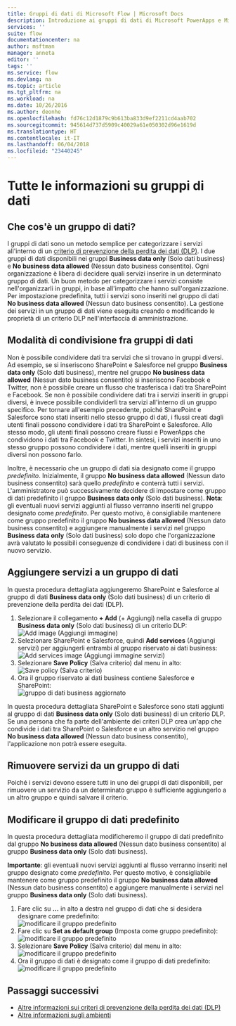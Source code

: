 ```yaml
---
title: Gruppi di dati di Microsoft Flow | Microsoft Docs
description: Introduzione ai gruppi di dati di Microsoft PowerApps e Microsoft Flow.
services: ''
suite: flow
documentationcenter: na
author: msftman
manager: anneta
editor: ''
tags: ''
ms.service: flow
ms.devlang: na
ms.topic: article
ms.tgt_pltfrm: na
ms.workload: na
ms.date: 10/26/2016
ms.author: deonhe
ms.openlocfilehash: fd76c12d1879c9b613ba833d9ef2211cd4aab702
ms.sourcegitcommit: 945614d737d5909c40029a61e050302d96e1619d
ms.translationtype: HT
ms.contentlocale: it-IT
ms.lasthandoff: 06/04/2018
ms.locfileid: "23440245"
---
```

# <a name="learn-all-about-data-groups"></a>Tutte le informazioni su gruppi di dati
## <a name="what-is-a-data-group"></a>Che cos'è un gruppo di dati?
I gruppi di dati sono un metodo semplice per categorizzare i servizi all'interno di un [criterio di prevenzione della perdita dei dati (DLP)](prevent-data-loss.md). I due gruppi di dati disponibili nei gruppi **Business data only** (Solo dati business) e **No business data allowed** (Nessun dato business consentito). Ogni organizzazione è libera di decidere quali servizi inserire in un determinato gruppo di dati. Un buon metodo per categorizzare i servizi consiste nell'organizzarli in gruppi, in base all'impatto che hanno sull'organizzazione. Per impostazione predefinita, tutti i servizi sono inseriti nel gruppo di dati **No business data allowed** (Nessun dato business consentito). La gestione dei servizi in un gruppo di dati viene eseguita creando o modificando le proprietà di un criterio DLP nell'interfaccia di amministrazione.

## <a name="how-data-is-shared-between-data-groups"></a>Modalità di condivisione fra gruppi di dati
Non è possibile condividere dati tra servizi che si trovano in gruppi diversi. Ad esempio, se si inseriscono SharePoint e Salesforce nel gruppo **Business data only** (Solo dati business), mentre nel gruppo **No business data allowed** (Nessun dato business consentito) si inseriscono Facebook e Twitter, non è possibile creare un flusso che trasferisca i dati tra SharePoint e Facebook. Se non è possibile condividere dati tra i servizi inseriti in gruppi diversi, è invece possibile condividerli tra servizi all'interno di un gruppo specifico. Per tornare all'esempio precedente, poiché SharePoint e Salesforce sono stati inseriti nello stesso gruppo di dati, i flussi creati dagli utenti finali possono condividere i dati tra SharePoint e Salesforce. Allo stesso modo, gli utenti finali possono creare flussi e PowerApps che condividono i dati tra Facebook e Twitter. In sintesi, i servizi inseriti in uno stesso gruppo possono condividere i dati, mentre quelli inseriti in gruppi diversi non possono farlo.  

Inoltre, è necessario che un gruppo di dati sia designato come il gruppo *predefinito*. Inizialmente, il gruppo **No business data allowed** (Nessun dato business consentito) sarà quello *predefinito* e conterrà tutti i servizi. L'amministratore può successivamente decidere di impostare come gruppo di dati predefinito il gruppo **Business data only** (Solo dati business). **Nota**: gli eventuali nuovi servizi aggiunti al flusso verranno inseriti nel gruppo designato come *predefinito*. Per questo motivo, è consigliabile mantenere come gruppo predefinito il gruppo **No business data allowed** (Nessun dato business consentito) e aggiungere manualmente i servizi nel gruppo **Business data only** (Solo dati business) solo dopo che l'organizzazione avrà valutato le possibili conseguenze di condividere i dati di business con il nuovo servizio.

## <a name="add-services-to-a-data-group"></a>Aggiungere servizi a un gruppo di dati
In questa procedura dettagliata aggiungeremo SharePoint e Salesforce al gruppo di dati **Business data only** (Solo dati business) di un criterio di prevenzione della perdita dei dati (DLP). 

1. Selezionare il collegamento **+ Add** (+ Aggiungi) nella casella di gruppo **Business data only** (Solo dati business) di un criterio DLP:    
   ![Add image](./media/introduction-to-data-groups/add-to-data-group-1.png) (Aggiungi immagine)  
2. Selezionare SharePoint e Salesforce, quindi **Add services** (Aggiungi servizi) per aggiungerli entrambi al gruppo riservato ai dati business:    
   ![Add services image](./media/introduction-to-data-groups/add-to-data-group-2.png) (Aggiungi immagine servizi)  
3. Selezionare **Save Policy** (Salva criterio) dal menu in alto:  
   ![Save policy](./media/introduction-to-data-groups/add-to-data-group-4.png) (Salva criterio) 
4. Ora il gruppo riservato ai dati business contiene Salesforce e SharePoint:  
   ![gruppo di dati business aggiornato](./media/introduction-to-data-groups/add-to-data-group-3.png)   

In questa procedura dettagliata SharePoint e Salesforce sono stati aggiunti al gruppo di dati **Business data only** (Solo dati business) di un criterio DLP. Se una persona che fa parte dell'ambiente dei criteri DLP crea un'app che condivide i dati tra SharePoint o Salesforce e un altro servizio nel gruppo **No business data allowed** (Nessun dato business consentito), l'applicazione non potrà essere eseguita.

## <a name="remove-services-from-a-data-group"></a>Rimuovere servizi da un gruppo di dati
Poiché i servizi devono essere tutti in uno dei gruppi di dati disponibili, per rimuovere un servizio da un determinato gruppo è sufficiente aggiungerlo a un altro gruppo e quindi salvare il criterio.  

## <a name="change-the-default-data-group"></a>Modificare il gruppo di dati predefinito
In questa procedura dettagliata modificheremo il gruppo di dati predefinito dal gruppo **No business data allowed** (Nessun dato business consentito) al gruppo **Business data only** (Solo dati business).  

**Importante**: gli eventuali nuovi servizi aggiunti al flusso verranno inseriti nel gruppo designato come *predefinito*. Per questo motivo, è consigliabile mantenere come gruppo predefinito il gruppo **No business data allowed** (Nessun dato business consentito) e aggiungere manualmente i servizi nel gruppo **Business data only** (Solo dati business).

1. Fare clic su **...** in alto a destra nel gruppo di dati che si desidera designare come predefinito:    
   ![modificare il gruppo predefinito](./media/introduction-to-data-groups/default-data-group-0.png)  
2. Fare clic su **Set as default group** (Imposta come gruppo predefinito):  
   ![modificare il gruppo predefinito](./media/introduction-to-data-groups/default-data-group-1.png)   
3. Selezionare **Save Policy** (Salva criterio) dal menu in alto:  
   ![modificare il gruppo predefinito](./media/introduction-to-data-groups/add-to-data-group-4.png) 
4. Ora il gruppo di dati è designato come il gruppo di dati predefinito:  
   ![modificare il gruppo predefinito](./media/introduction-to-data-groups/default-data-group-2.png)   

## <a name="next-steps"></a>Passaggi successivi
* [Altre informazioni sui criteri di prevenzione della perdita dei dati (DLP)](prevent-data-loss.md)
* [Altre informazioni sugli ambienti](environments-overview-admin.md)   

